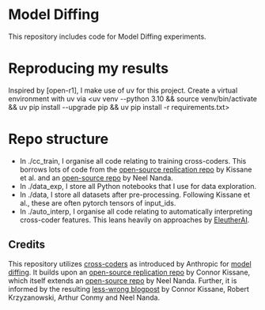 # Model Diffing
This repository includes code for Model Diffing experiments. 

# Reproducing my results
Inspired by [open-r1], I make use of uv for this project. Create a virtual environment with uv via <uv venv --python 3.10 && source venv/bin/activate && uv pip install --upgrade pip && uv pip install -r requirements.txt>

# Repo structure
- In ./cc_train, I organise all code relating to training cross-coders. This borrows lots of code from the [open-source replication repo](https://github.com/ckkissane/crosscoder-model-diff-replication) by Kissane et al. and an [open-source repo](https://github.com/neelnanda-io/Crosscoders) by Neel Nanda.
- In ./data_exp, I store all Python notebooks that I use for data exploration.
- In ./data, I store all datasets after pre-processing. Following Kissane et al., these are often pytorch tensors of input_ids.
- In ./auto_interp, I organise all code relating to automatically interpreting cross-coder features. This leans heavily on approaches by [EleutherAI](https://github.com/EleutherAI/delphi).


## Credits
This repository utilizes [cross-coders](https://transformer-circuits.pub/2024/crosscoders/index.html) as introduced by Anthropic for [model diffing](https://transformer-circuits.pub/2024/model-diffing/index.html). It builds upon an [open-source replication repo](https://github.com/ckkissane/crosscoder-model-diff-replication) by Connor Kissane, which itself extends an [open-source repo](https://github.com/neelnanda-io/Crosscoders) by Neel Nanda. Further, it is informed by the resulting [less-wrong blogpost](https://www.lesswrong.com/posts/srt6JXsRMtmqAJavD/open-source-replication-of-anthropic-s-crosscoder-paper-for#Implementation_details_and_tips_for_training_and_analysis) by Connor Kissane, Robert Krzyzanowski, Arthur Conmy and Neel Nanda.